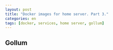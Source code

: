 ```yaml
---
layout: post
title: "Docker images for home server. Part 3."
categories: en
tags: [docker, services, home server, gollum]
---
```


## Gollum
